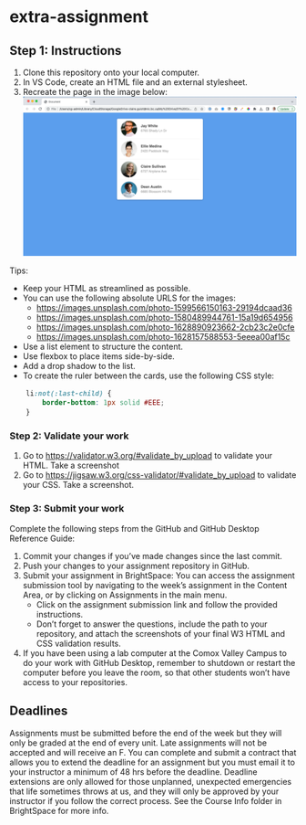 # extra-assignment

## Step 1: Instructions
1. Clone this repository onto your local computer.
2. In VS Code, create an HTML file and an external stylesheet.
3. Recreate the page in the image below:
![image](images/assignment-example.png)

Tips: 
- Keep your HTML as streamlined as possible.
- You can use the following absolute URLS for the images:
  - https://images.unsplash.com/photo-1599566150163-29194dcaad36
  - https://images.unsplash.com/photo-1580489944761-15a19d654956
  - https://images.unsplash.com/photo-1628890923662-2cb23c2e0cfe
  - https://images.unsplash.com/photo-1628157588553-5eeea00af15c
- Use a list element to structure the content.
- Use flexbox to place items side-by-side.
- Add a drop shadow to the list.
- To create the ruler between the cards, use the following CSS style:
```css
    li:not(:last-child) {
        border-bottom: 1px solid #EEE;
    }
```

### Step 2: Validate your work
1. Go to https://validator.w3.org/#validate_by_upload to validate your HTML. Take a screenshot
2. Go to https://jigsaw.w3.org/css-validator/#validate_by_upload to validate your CSS. Take a screenshot.

### Step 3: Submit your work
Complete the following steps from the GitHub and GitHub Desktop Reference Guide:
1. Commit your changes if you’ve made changes since the last commit.
2. Push your changes to your assignment repository in GitHub.
3. Submit your assignment in BrightSpace:
You can access the assignment submission tool by navigating to the week’s assignment in the Content Area, or by clicking on Assignments in the main menu. 
    * Click on the assignment submission link and follow the provided instructions. 
    * Don’t forget to answer the questions, include the path to your repository, and attach the screenshots of your final W3 HTML and CSS validation results.
4. If you have been using a lab computer at the Comox Valley Campus to do your work with GitHub Desktop, remember to shutdown or restart the computer before you leave the room, so that other students won’t have access to your repositories.

## Deadlines
Assignments must be submitted before the end of the week but they will only be graded at the end of every unit. Late assignments will not be accepted and will receive an F. You can complete and submit a contract that allows you to extend the deadline for an assignment but you must email it to your instructor a minimum of 48 hrs before the deadline. Deadline extensions are only allowed for those unplanned, unexpected emergencies that life sometimes throws at us, and they will only be approved by your instructor if you follow the correct process. See the Course Info folder in BrightSpace for more info.
